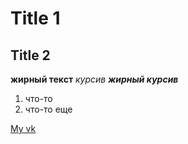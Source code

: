 # Title 1
## Title 2
**жирный текст**
*курсив*
**_жирный курсив_**

1. что-то
2. что-то еще

[My vk](https://vk.com/id147203259)
